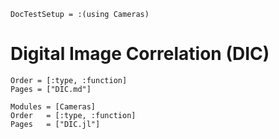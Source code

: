```@meta
DocTestSetup = :(using Cameras)
```

# Digital Image Correlation (DIC)

```@index
Order = [:type, :function]
Pages = ["DIC.md"]
```

```@autodocs
Modules = [Cameras]
Order   = [:type, :function]
Pages   = ["DIC.jl"]
```
